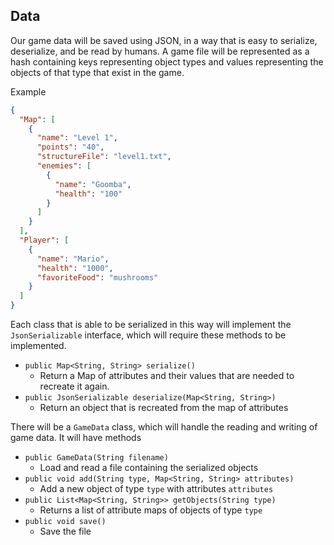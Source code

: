Data
----
Our game data will be saved using JSON, in a way that is easy to serialize,
deserialize, and be read by humans. A game file will be represented as a hash
containing keys representing object types and values representing the objects of
that type that exist in the game.

Example
```json
{
  "Map": [
    {
      "name": "Level 1",
      "points": "40",
      "structureFile": "level1.txt",
      "enemies": [
        {
          "name": "Goomba",
          "health": "100"
        }
      ]
    }
  ],
  "Player": [
    {
      "name": "Mario",
      "health": "1000",
      "favoriteFood": "mushrooms"
    }
  ]
}
```

Each class that is able to be serialized in this way will implement the
`JsonSerializable` interface, which will require these methods to be
implemented.
- `public Map<String, String> serialize()`
  - Return a Map of attributes and their values that are needed to recreate it
    again.
- `public JsonSerializable deserialize(Map<String, String>)`
  - Return an object that is recreated from the map of attributes

There will be a `GameData` class, which will handle the reading and writing of
game data. It will have methods
- `public GameData(String filename)`
  - Load and read a file containing the serialized objects
- `public void add(String type, Map<String, String> attributes)`
  - Add a new object of type `type` with attributes `attributes`
- `public List<Map<String, String>> getObjects(String type)`
  - Returns a list of attribute maps of objects of type `type`
- `public void save()`
  - Save the file
